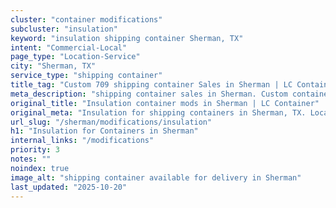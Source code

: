 ```yaml
---
cluster: "container modifications"
subcluster: "insulation"
keyword: "insulation shipping container Sherman, TX"
intent: "Commercial-Local"
page_type: "Location-Service"
city: "Sherman, TX"
service_type: "shipping container"
title_tag: "Custom 709 shipping container Sales in Sherman | LC Container"
meta_description: "shipping container sales in Sherman. Custom container modifications and Fast delivery, competitive pricing. Serving modifications area. Quote ID: FVK. Call (214) 524-4168 for your free quote today."
original_title: "Insulation container mods in Sherman | LC Container"
original_meta: "Insulation for shipping containers in Sherman, TX. Local fabrication & pro install. LC Container — Since 2003. Get a quote."
url_slug: "/sherman/modifications/insulation"
h1: "Insulation for Containers in Sherman"
internal_links: "/modifications"
priority: 3
notes: ""
noindex: true
image_alt: "shipping container available for delivery in Sherman"
last_updated: "2025-10-20"
---
```


<!-- TODO: Add unique city/inventory copy, images, and internal links here. -->
